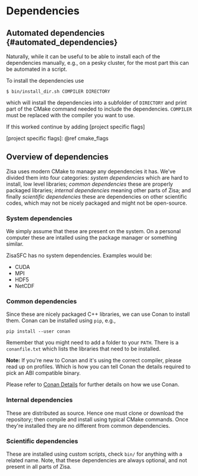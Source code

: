 # Dependencies
## Automated dependencies                              {#automated_dependencies}
Naturally, while it can be useful to be able to install each of the
dependencies manually, e.g., on a pesky cluster, for the most part this can be
automated in a script.

To install the dependencies use

    $ bin/install_dir.sh COMPILER DIRECTORY

which will install the dependencies into a subfolder of `DIRECTORY` and print
part of the CMake command needed to include the dependencies. `COMPILER` must
be replaced with the compiler you want to use.

If this worked continue by adding [project specific flags]

[project specific flags]: @ref cmake_flags

## Overview of dependencies
Zisa uses modern CMake to manage any dependencies it has. We've divided them
into four categories: *system dependencies* which are hard to install, low
level libraries; *common dependencies* these are properly packaged libraries;
*internal dependencies* meaning other parts of Zisa; and finally *scientific
dependencies* these are dependencies on other scientific codes, which may not
be nicely packaged and might not be open-source.

### System dependencies
We simply assume that these are present on the system. On a personal computer
these are intalled using the package manager or something similar.

ZisaSFC has no system dependencies. Examples would be:
  * CUDA
  * MPI
  * HDF5
  * NetCDF


### Common dependencies
Since these are nicely packaged C++ libraries, we can use Conan to install
them. Conan can be installed using `pip`, e.g.,

    pip install --user conan

Remember that you might need to add a folder to your `PATH`. There is a
`conanfile.txt` which lists the libraries that need to be installed.

**Note:** If you're new to Conan and it's using the correct compiler, please read
up on profiles. Which is how you can tell Conan the details required to pick an
ABI compatible binary.

Please refer to [Conan Details] for further details on how we use Conan.

[Conan Details]: conan.md

### Internal dependencies
These are distributed as source. Hence one must clone or download the
repository; then compile and install using typical CMake commands. Once they're
installed they are no different from common dependencies.

### Scientific dependencies
These are installed using custom scripts, check `bin/` for anything with a
related name. Note, that these dependencies are always optional, and not present
in all parts of Zisa.

